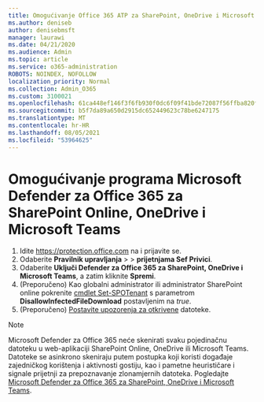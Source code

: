 ```yaml
---
title: Omogućivanje Office 365 ATP za SharePoint, OneDrive i Microsoft Teams
ms.author: deniseb
author: denisebmsft
manager: laurawi
ms.date: 04/21/2020
ms.audience: Admin
ms.topic: article
ms.service: o365-administration
ROBOTS: NOINDEX, NOFOLLOW
localization_priority: Normal
ms.collection: Admin_O365
ms.custom: 3100021
ms.openlocfilehash: 61ca448ef146f3f6fb930f0dc6f09f41bde72087f56ffba820f0a2d517cddb31
ms.sourcegitcommit: b5f7da89a650d2915dc652449623c78be6247175
ms.translationtype: MT
ms.contentlocale: hr-HR
ms.lasthandoff: 08/05/2021
ms.locfileid: "53964625"
---
```

# <a name="enable-microsoft-defender-for-office-365-for-sharepoint-online-onedrive-and-microsoft-teams"></a>Omogućivanje programa Microsoft Defender za Office 365 za SharePoint Online, OneDrive i Microsoft Teams

1. Idite https://protection.office.com na i prijavite se.
2. Odaberite **Pravilnik upravljanja**  >    >  **prijetnjama Sef Privici**.
3. Odaberite **Uključi Defender za Office 365 za SharePoint, OneDrive i Microsoft Teams**, a zatim kliknite **Spremi**.
4. (Preporučeno) Kao globalni administrator ili administrator SharePoint online pokrenite [cmdlet Set-SPOTenant](/powershell/module/sharepoint-online/Set-SPOTenant?view=sharepoint-ps) s parametrom **DisallowInfectedFileDownload** postavljenim na *true*.
5. (Preporučeno) [Postavite upozorenja za otkrivene](/microsoft-365/security/office-365-security/turn-on-atp-for-spo-odb-and-teams#set-up-alerts-for-detected-files) datoteke.

> [!NOTE]
> Microsoft Defender za Office 365 neće skenirati svaku pojedinačnu datoteku u web-aplikaciji SharePoint Online, OneDrive ili Microsoft Teams. Datoteke se asinkrono skeniraju putem postupka koji koristi događaje zajedničkog korištenja i aktivnosti gostiju, kao i pametne heurističare i signale prijetnji za prepoznavanje zlonamjernih datoteka. Pogledajte [Microsoft Defender za Office 365 za SharePoint, OneDrive i Microsoft Teams](/microsoft-365/security/office-365-security/atp-for-spo-odb-and-teams).